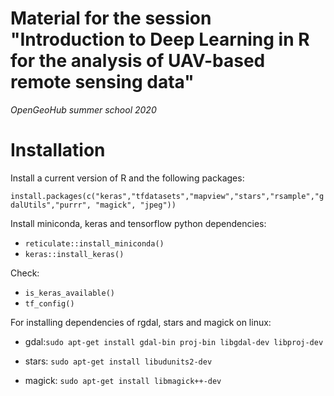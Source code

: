 # Material for the session "Introduction to Deep Learning in R for the analysis of UAV-based remote sensing data"

*OpenGeoHub summer school 2020*


# Installation

Install a current version of R and the following packages:

`install.packages(c("keras","tfdatasets","mapview","stars","rsample","gdalUtils","purrr", "magick", "jpeg"))`

Install miniconda, keras and tensorflow python dependencies:

- `reticulate::install_miniconda()`
- `keras::install_keras()`

Check:

- `is_keras_available()`
- `tf_config()`


For installing dependencies of rgdal, stars and magick on linux:

- gdal:`sudo apt-get install gdal-bin proj-bin libgdal-dev libproj-dev`

- stars: `sudo apt-get install libudunits2-dev`

- magick: `sudo apt-get install libmagick++-dev`
